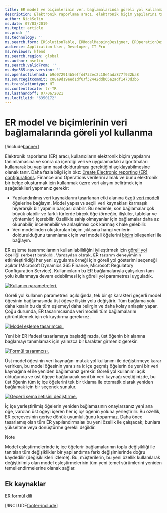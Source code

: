 ```yaml
---
title: ER model ve biçimlerinin veri bağlamalarında göreli yol kullanma
description: Elektronik raporlama aracı, elektronik biçim yapılarını tanımlamanıza ve sonra da bu yapıların nasıl doldurulması gerektiğini açıklayabilmenize olanak tanır.
author: NickSelin
ms.date: 07/03/2019
ms.topic: article
ms.prod: ''
ms.technology: ''
ms.search.form: ERSolutionTable, ERModelMappingDesigner, EROperationDesigner, ERExpressionDesignerFormula
audience: Application User, Developer, IT Pro
ms.reviewer: kfend
ms.search.region: global
ms.author: nselin
ms.search.validFrom: ''
ms.dyn365.ops.version: ''
ms.openlocfilehash: b9d072914b5effdd733ec2c18e4ada877f932ba8
ms.sourcegitcommit: c08a9d19eed1df03f32442ddb65a2adf1473d3b6
ms.translationtype: HT
ms.contentlocale: tr-TR
ms.lasthandoff: 07/06/2021
ms.locfileid: "6350172"
---
```

# <a name="use-a-relative-path-in-data-bindings-of-er-models-and-formats"></a>ER model ve biçimlerinin veri bağlamalarında göreli yol kullanma

[!include[banner](../includes/banner.md)]

Elektronik raporlama (ER) aracı, kullanıcıların elektronik biçim yapılarını tanımlamasına ve sonra da içerdiği veri ve uygulamadaki algoritmaları kullanarak bu yapıların nasıl doldurulması gerektiğini açıklayabilmesine olanak tanır. Daha fazla bilgi için bkz: [Create Electronic reporting (ER) configurations](electronic-reporting-configuration.md). Finance and Operations verilerini almak ve bunu elektronik bir belge oluşturmak için kullanmak üzere veri akışını belirtmek için aşağıdakileri yapmanız gerekir:

- Yapılandırılmış veri kaynaklarını tasarlanan etki alanına özgü [veri modeli](general-electronic-reporting.md#data-model-and-model-mapping-components) öğelerine bağlayın. Model yapısı ve seçili veri kaynakları karmaşık hiyerarşik bir yapının parçası olabilir. Bu nedenle, son bağlamalar çok büyük olabilir ve farklı türlerde birçok öğe (örneğin, ilişkiler, tablolar ve yöntemler) içerebilir. Özellikle sahip olmayanlar için bağlamalar daha az okunabilir, incelenebilir ve anlaşılması çok karmaşık hale gelebilir. 
- Veri modelinden oluşturulan biçim çıktısına hangi verilerin doldurulduğunu tanımlamak için veri modeli öğelerini [biçim](general-electronic-reporting.md#FormatComponentOutbound) bileşenleri ile bağlayın.

ER eşleme tasarımcılarının kullanılabilirliğini iyileştirmek için [göreli yol](er-formula-language.md#relative-path) özelliği serbest bırakıldı. Varsayılan olarak, ER tasarım deneyiminin etkinleştirildiği her yeni uygulama örneği için göreli yol gösterimi seçeneği açıktır (Microsoft Dynamics 365 Finance, Microsoft Regulatory Configuration Service). Kullanıcıların bu ER bağlamalarıyla çalışırken tam yolu kullanmaya devam edebilmesi için göreli yol parametresi uyguladık.

[![Kullanıcı parametreleri.](./media/relative-path-01.png)](./media/relative-path-01.png)

 
Göreli yol kullanım parametresi açıldığında, tek bir @ karakteri geçerli model öğesinin bağlamasında üst öğeye ilişkin yolu değiştirir. Tüm bağlama yolu daha kısalır bu da tüm eşlemeyi daha belirgin ve daha kolay anlaşılır yapar. Çoğu durumda, ER tasarımcısında veri modeli tüm bağlamalarını görüntülemek için ek kaydırma gerekmez.

[![Model eşleme tasarımcısı.](./media/relative-path-02.png)](./media/relative-path-02.png)
 
Yeni bir ER ifadesi tasarlamaya başladığınızda, üst öğenin bir alanına bağlamayı tanımlamak için yalnızca bir karakter girmeniz gerekir.

[![Formül tasarımcısı.](./media/relative-path-03.png)](./media/relative-path-03.png)
 
Üst model öğesinin veri kaynağını mutlak yol kullanımı ile değiştirmeye karar verirken, bu model öğesinin yanı sıra iç içe geçmiş öğelerin de yeni bir veri kaynağına el ile yeniden bağlamanız gerekir. Göreli yol kullanımı açık olduğunda ve üst öğeye bağlanacak yeni bir veri kaynağı seçtiğinizde, bu üst öğenin tüm iç içe öğelerini tek bir tıklama ile otomatik olarak yeniden bağlamak için bir seçenek sunulur.

[![Geçerli şema iletisini değiştirme.](./media/relative-path-04.png)](./media/relative-path-04.png)
 
İç içe yerleştirilmiş öğelerin yeniden bağlamasının onaylarsanız yeni ana öğe, varolan üst öğeyi içeren her iç içe öğenin yoluna yerleştirilir.
Bu özellik, ER çerçevesinin geriye dönük uyumluluğunu koparmaz. Daha önce tasarlamış olan tüm ER yapılandırmaları bu yeni özellik ile çalışacak; bunlara yükseltme veya dönüştürme gerekli değildir.

> [!NOTE]
> Model eşleştirmelerinde iç içe öğelerin bağlamalarının toplu değişikliği ile tanıtılan tüm değişiklikler bir yapılandırma farkı değişimlerinde doğru kaydedilir (değişiklikleri izleme). Bu, müşterilerin, bu yeni özellik kullanılarak değiştirilmiş olan model eşleştirmelerinin tüm yeni temel sürümlerini yeniden temellendirmelerine olanak sağlar.

## <a name="additional-resources"></a>Ek kaynaklar

[ER formül dili](er-formula-language.md)


[!INCLUDE[footer-include](../../../includes/footer-banner.md)]